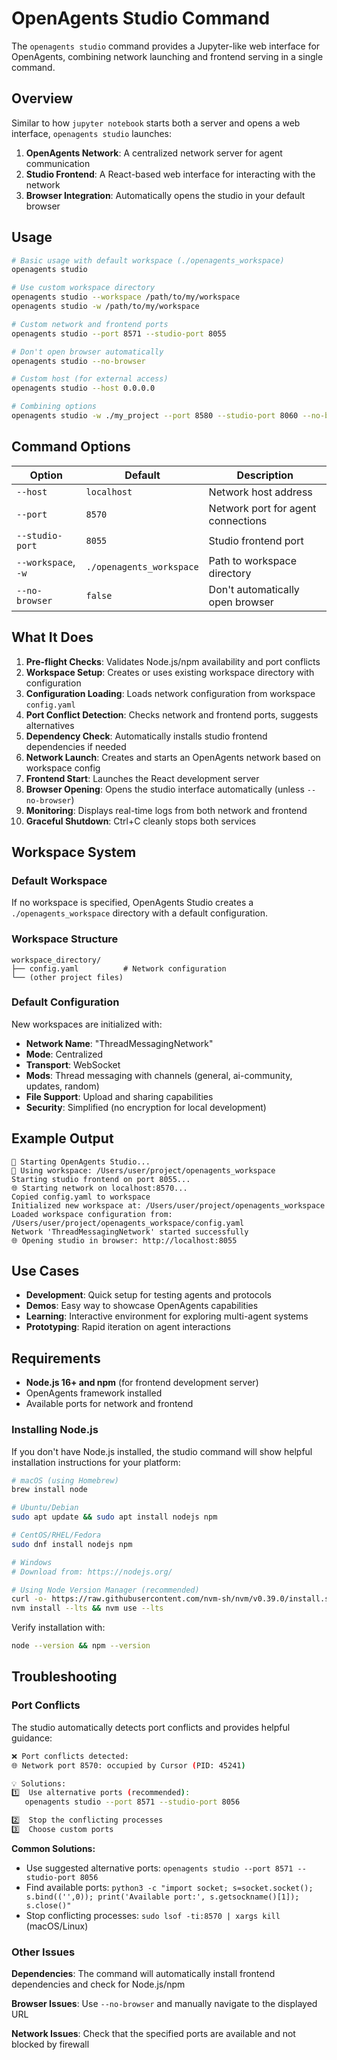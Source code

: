 # OpenAgents Studio Command

The `openagents studio` command provides a Jupyter-like web interface for OpenAgents, combining network launching and frontend serving in a single command.

## Overview

Similar to how `jupyter notebook` starts both a server and opens a web interface, `openagents studio` launches:

1. **OpenAgents Network**: A centralized network server for agent communication
2. **Studio Frontend**: A React-based web interface for interacting with the network
3. **Browser Integration**: Automatically opens the studio in your default browser

## Usage

```bash
# Basic usage with default workspace (./openagents_workspace)
openagents studio

# Use custom workspace directory
openagents studio --workspace /path/to/my/workspace
openagents studio -w /path/to/my/workspace

# Custom network and frontend ports
openagents studio --port 8571 --studio-port 8055

# Don't open browser automatically
openagents studio --no-browser

# Custom host (for external access)
openagents studio --host 0.0.0.0

# Combining options
openagents studio -w ./my_project --port 8580 --studio-port 8060 --no-browser
```

## Command Options

| Option | Default | Description |
|--------|---------|-------------|
| `--host` | `localhost` | Network host address |
| `--port` | `8570` | Network port for agent connections |
| `--studio-port` | `8055` | Studio frontend port |
| `--workspace`, `-w` | `./openagents_workspace` | Path to workspace directory |
| `--no-browser` | `false` | Don't automatically open browser |

## What It Does

1. **Pre-flight Checks**: Validates Node.js/npm availability and port conflicts
2. **Workspace Setup**: Creates or uses existing workspace directory with configuration
3. **Configuration Loading**: Loads network configuration from workspace `config.yaml`
4. **Port Conflict Detection**: Checks network and frontend ports, suggests alternatives
5. **Dependency Check**: Automatically installs studio frontend dependencies if needed
6. **Network Launch**: Creates and starts an OpenAgents network based on workspace config
7. **Frontend Start**: Launches the React development server
8. **Browser Opening**: Opens the studio interface automatically (unless `--no-browser`)
9. **Monitoring**: Displays real-time logs from both network and frontend
10. **Graceful Shutdown**: Ctrl+C cleanly stops both services

## Workspace System

### Default Workspace
If no workspace is specified, OpenAgents Studio creates a `./openagents_workspace` directory with a default configuration.

### Workspace Structure
```
workspace_directory/
├── config.yaml          # Network configuration
└── (other project files)
```

### Default Configuration
New workspaces are initialized with:
- **Network Name**: "ThreadMessagingNetwork"
- **Mode**: Centralized
- **Transport**: WebSocket
- **Mods**: Thread messaging with channels (general, ai-community, updates, random)
- **File Support**: Upload and sharing capabilities
- **Security**: Simplified (no encryption for local development)

## Example Output

```
🚀 Starting OpenAgents Studio...
📁 Using workspace: /Users/user/project/openagents_workspace
Starting studio frontend on port 8055...
🌐 Starting network on localhost:8570...
Copied config.yaml to workspace
Initialized new workspace at: /Users/user/project/openagents_workspace
Loaded workspace configuration from: /Users/user/project/openagents_workspace/config.yaml
Network 'ThreadMessagingNetwork' started successfully
🌐 Opening studio in browser: http://localhost:8055
```

## Use Cases

- **Development**: Quick setup for testing agents and protocols
- **Demos**: Easy way to showcase OpenAgents capabilities
- **Learning**: Interactive environment for exploring multi-agent systems
- **Prototyping**: Rapid iteration on agent interactions

## Requirements

- **Node.js 16+ and npm** (for frontend development server)
- OpenAgents framework installed  
- Available ports for network and frontend

### Installing Node.js

If you don't have Node.js installed, the studio command will show helpful installation instructions for your platform:

```bash
# macOS (using Homebrew)
brew install node

# Ubuntu/Debian
sudo apt update && sudo apt install nodejs npm

# CentOS/RHEL/Fedora  
sudo dnf install nodejs npm

# Windows
# Download from: https://nodejs.org/

# Using Node Version Manager (recommended)
curl -o- https://raw.githubusercontent.com/nvm-sh/nvm/v0.39.0/install.sh | bash
nvm install --lts && nvm use --lts
```

Verify installation with:
```bash
node --version && npm --version
```

## Troubleshooting

### Port Conflicts

The studio automatically detects port conflicts and provides helpful guidance:

```bash
❌ Port conflicts detected:
🌐 Network port 8570: occupied by Cursor (PID: 45241)

💡 Solutions:
1️⃣  Use alternative ports (recommended):
   openagents studio --port 8571 --studio-port 8056

2️⃣  Stop the conflicting processes
3️⃣  Choose custom ports
```

**Common Solutions:**
- Use suggested alternative ports: `openagents studio --port 8571 --studio-port 8056`
- Find available ports: `python3 -c "import socket; s=socket.socket(); s.bind(('',0)); print('Available port:', s.getsockname()[1]); s.close()"`
- Stop conflicting processes: `sudo lsof -ti:8570 | xargs kill` (macOS/Linux)

### Other Issues

**Dependencies**: The command will automatically install frontend dependencies and check for Node.js/npm

**Browser Issues**: Use `--no-browser` and manually navigate to the displayed URL

**Network Issues**: Check that the specified ports are available and not blocked by firewall
